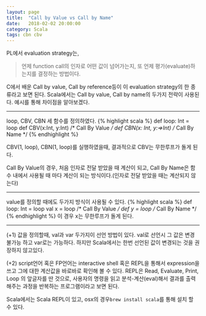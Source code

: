 ```yaml
---
layout: page
title:  "Call by Value vs Call by Name"
date:   2018-02-02 20:00:00
category: Scala
tags: cbn cbv
---
```



PL에서 evaluation strategy는, 
> 언제 function call의 인자로 어떤 값이 넘어가는지, 
> 또 언제 평가(evaluate)하는지를 결정하는 방법이다.

C에서 배운 Call by value, Call by reference등이 이 evaluation strategy의 한 종류라고 보면 된다. 
Scala에서는 Call by value, Call by name의 두가지 전략이 사용된다. 예시를 통해 차이점을 알아보겠다.

<!-- more -->

---
loop, CBV, CBN 세 함수를 정의하였다.
{% highlight scala %}
def loop: Int = loop 
def CBV(x:Int, y:Int)		/* Call By Value */
def CBN(x: Int, y:=>Int)	/* Call By Name */
{% endhighlight %}

CBV(1, loop), CBN(1, loop)를 실행하였을때, 결과적으로 CBV는 무한루프가 돌게 된다. 

Call By Value의 경우, 처음 인자로 전달 받았을 때 계산이 되고, Call By Name은 함수 내에서 사용될 때 마다 계산이 되는 방식이다.(인자로 전달 받았을 때는 계산되지 않는다)

---
value를 정의할 때에도 두가지 방식이 사용될 수 있다.
{% highlight scala %}
def loop: Int = loop 
val x = loop		/* Call By Value */
def y = loop		/* Call By Name */
{% endhighlight %}
이 경우 x는 무한루프가 돌게 된다.

---
(+1)
값을 정의할때, val과 var 두가지이 선언 방법이 있다. val로 선언시 그 값은 변경 불가능 하고 var로는 가능하다. 하지만 Scala에서는 한번 선언된 값이 변경되는 것을 권장하지 않고있다.

 (+2)
script언어 혹은 FP언어는 interactive shell 혹은 REPL을 통해서 expression을 쓰고 그에 대한 계산값을 바로바로 확인해 볼 수 있다.
REPL은 Read, Evaluate, Print, Loop 의 앞글자를 딴 것으로, 사용자의 명령을 읽고 분석-계산(eval)해서 결과를 출력해주는 과정을 반복하는 프로그램이라고 보면 된다.

Scala에서는 Scala REPL이 있고, osx의 경우`brew install scala`를 통해 설치 할 수 있다.


